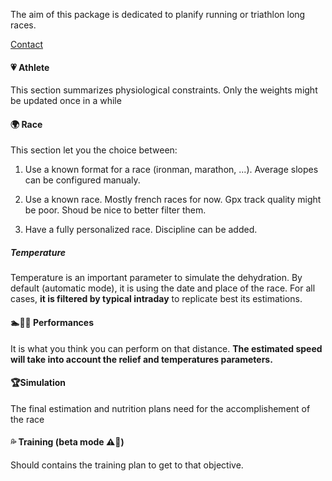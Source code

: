 
The aim of this package is dedicated to planify running or triathlon long races.

[Contact](mailto:gt@guydegnol.net)

#### 💗 Athlete

This section summarizes physiological constraints. 
Only the weights might be updated once in a while

#### 🌍 Race

This section let you the choice between:
1. Use a known format for a race (ironman,  marathon, ...). 
Average slopes can be configured manualy.

2. Use a known race. Mostly french races for now.
Gpx track quality might be poor. Shoud be nice to better filter them.

3. Have a fully personalized race. Discipline can be added.


##### Temperature

Temperature is an important parameter to simulate the dehydration.
By default (automatic mode), it is using the date and place of the race.
For all cases, **it is filtered by typical intraday** to replicate best its estimations.

#### 🏊🚴🏃 Performances

It is what you think you can perform on that distance.
**The estimated speed will take into account the relief and temperatures parameters.**

#### 🏆Simulation

The final estimation and nutrition plans need for the accomplishement of the race
#### 💦 Training (beta mode ⚠️🚧)

Should contains the training plan to get to that objective.
